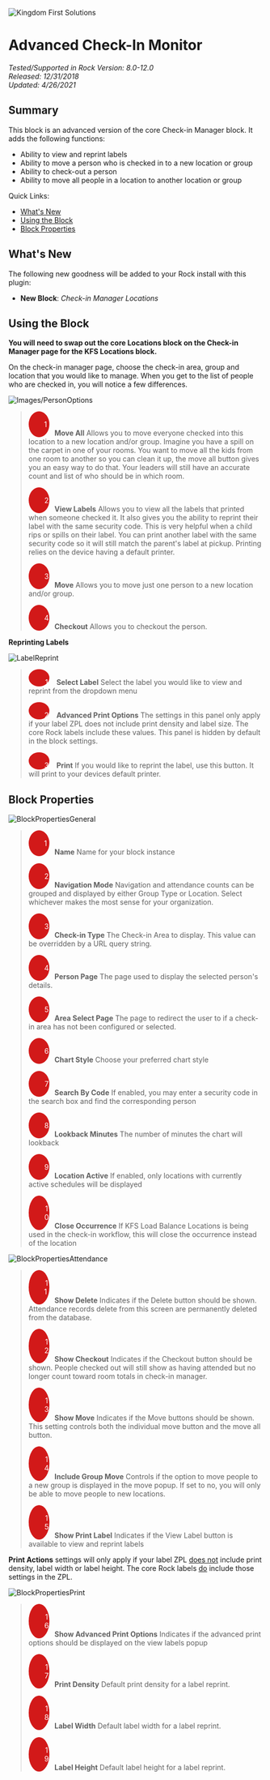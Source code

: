 ![Kingdom First Solutions](https://user-images.githubusercontent.com/81330042/115041371-09b4e600-9e98-11eb-90bf-c119cc4d5a18.png)


# Advanced Check-In Monitor
_Tested/Supported in Rock Version:  8.0-12.0_    
_Released:  12/31/2018_   
_Updated:  4/26/2021_   

## Summary

This block is an advanced version of the core Check-in Manager block. It adds the following functions:

- Ability to view and reprint labels
- Ability to move a person who is checked in to a new location or group
- Ability to check-out a person
- Ability to move all people in a location to another location or group



Quick Links:

- [What's New](#whats-new)
- [Using the Block](#using-the-block)
- [Block Properties](#block-properties)


## What's New

The following new goodness will be added to your Rock install with this plugin:

- **New Block**: *Check-in Manager Locations*



## Using the Block

**You will need to swap out the core Locations block on the Check-in Manager page for the KFS Locations block.**

On the check-in manager page, choose the check-in area, group and location that you would like to manage. When you get to the list of people who are checked in, you will notice a few differences. 



![Images/PersonOptions](https://user-images.githubusercontent.com/81330042/115042860-7a103700-9e99-11eb-8105-48df431b7246.png)


> <span style="padding-left: 30px; margin-right: 10px; width: .8em;background: #d21919; border-radius: 100%; color: white; text-align: center; display: inline-block;">&nbsp;&nbsp;1&nbsp;&nbsp;</span>**Move All** Allows you to move everyone checked into this location to a new location and/or group. Imagine you have a spill on the carpet in one of your rooms. You want to move all the kids from one room to another so you can clean it up, the move all button gives you an easy way to do that. Your leaders will still have an accurate count and list of who should be in which room. 
>
> <span style="padding-left: 30px; margin-right: 10px; width: .8em;background: #d21919; border-radius: 100%; color: white; text-align: center; display: inline-block;">&nbsp;&nbsp;2&nbsp;&nbsp;</span>**View Labels** Allows you to view all the labels that printed when someone checked it. It also gives you the ability to reprint their label with the same security code. This is very helpful when a child rips or spills on their label. You can print another label with the same security code so it will still match the parent's label at pickup. Printing relies on the device having a default printer. 
>
> <span style="padding-left: 30px; margin-right: 10px; width: .8em;background: #d21919; border-radius: 100%; color: white; text-align: center; display: inline-block;">&nbsp;&nbsp;3&nbsp;&nbsp;</span>**Move** Allows you to move just one person to a new location and/or group. 
>
> <span style="padding-left: 30px; margin-right: 10px; width: .8em;background: #d21919; border-radius: 100%; color: white; text-align: center; display: inline-block;">&nbsp;&nbsp;4&nbsp;&nbsp;</span>**Checkout** Allows you to checkout the person. 



**Reprinting Labels**



![LabelReprint](https://user-images.githubusercontent.com/81330042/115043176-d410fc80-9e99-11eb-863e-eb52e64563f7.png)

> <span style="padding-left: 30px; margin-right: 10px; width: .8em;background: #d21919; border-radius: 100%; color: white; text-align: center; display: inline-block;">&nbsp;&nbsp;1</span> **Select Label** Select the label you would like to view and reprint from the dropdown menu
>
> <span style="padding-left: 30px; margin-right: 10px; width: .8em;background: #d21919; border-radius: 100%; color: white; text-align: center; display: inline-block;">&nbsp;&nbsp;2</span> **Advanced Print Options** The settings in this panel only apply if your label ZPL does not include print density and label size. The core Rock labels include these values. This panel is hidden by default in the block settings.
>
> <span style="padding-left: 30px; margin-right: 10px; width: .8em;background: #d21919; border-radius: 100%; color: white; text-align: center; display: inline-block;">&nbsp;&nbsp;3</span> **Print** If you would like to reprint the label, use this button. It will print to your devices default printer.



## Block Properties

![BlockPropertiesGeneral](https://user-images.githubusercontent.com/81330042/115043300-fc98f680-9e99-11eb-98d5-e98bd757d51e.png)

> <span style="padding-left: 30px; margin-right: 10px; width: .8em;background: #d21919; border-radius: 100%; color: white; text-align: center; display: inline-block;">&nbsp;&nbsp;1&nbsp;&nbsp;</span>**Name** Name for your block instance
>
> <span style="padding-left: 30px; margin-right: 10px; width: .8em;background: #d21919; border-radius: 100%; color: white; text-align: center; display: inline-block;">&nbsp;&nbsp;2&nbsp;&nbsp;</span>**Navigation Mode** Navigation and attendance counts can be grouped and displayed by either Group Type or Location. Select whichever makes the most sense for your organization.
>
> <span style="padding-left: 30px; margin-right: 10px; width: .8em;background: #d21919; border-radius: 100%; color: white; text-align: center; display: inline-block;">&nbsp;&nbsp;3&nbsp;&nbsp;</span>**Check-in Type** The Check-in Area to display. This value can be overridden by a URL query string.
>
> <span style="padding-left: 30px; margin-right: 10px; width: .8em;background: #d21919; border-radius: 100%; color: white; text-align: center; display: inline-block;">&nbsp;&nbsp;4&nbsp;&nbsp;</span>**Person Page** The page used to display the selected person's details.
>
> <span style="padding-left: 30px; margin-right: 10px; width: .8em;background: #d21919; border-radius: 100%; color: white; text-align: center; display: inline-block;">&nbsp;&nbsp;5&nbsp;&nbsp;</span>**Area Select Page** The page to redirect the user to if a check-in area has not been configured or selected.
>
> <span style="padding-left: 30px; margin-right: 10px; width: .8em;background: #d21919; border-radius: 100%; color: white; text-align: center; display: inline-block;">&nbsp;&nbsp;6&nbsp;&nbsp;</span>**Chart Style** Choose your preferred chart style
>
> <span style="padding-left: 30px; margin-right: 10px; width: .8em;background: #d21919; border-radius: 100%; color: white; text-align: center; display: inline-block;">&nbsp;&nbsp;7&nbsp;&nbsp;</span>**Search By Code** If enabled, you may enter a security code in the search box and find the corresponding person
>
> <span style="padding-left: 30px; margin-right: 10px; width: .8em;background: #d21919; border-radius: 100%; color: white; text-align: center; display: inline-block;">&nbsp;&nbsp;8&nbsp;&nbsp;</span>**Lookback Minutes** The number of minutes the chart will lookback
>
> <span style="padding-left: 30px; margin-right: 10px; width: .8em;background: #d21919; border-radius: 100%; color: white; text-align: center; display: inline-block;">&nbsp;&nbsp;9&nbsp;&nbsp;</span>**Location Active** If enabled, only locations with currently active schedules will be displayed
>
> <span style="padding-left: 30px; margin-right: 10px; width: .8em;background: #d21919; border-radius: 100%; color: white; text-align: center; display: inline-block;">&nbsp;&nbsp;10&nbsp;&nbsp;</span>**Close Occurrence** If KFS Load Balance Locations is being used in the check-in workflow, this will close the occurrence instead of the location



![BlockPropertiesAttendance](https://user-images.githubusercontent.com/81330042/115043390-15091100-9e9a-11eb-832d-ed4034639765.png)


> <span style="padding-left: 30px; margin-right: 10px; width: .8em;background: #d21919; border-radius: 100%; color: white; text-align: center; display: inline-block;">&nbsp;&nbsp;11&nbsp;&nbsp;</span>**Show Delete** Indicates if the Delete button should be shown. Attendance records delete from this screen are permanently deleted from the database.
>
> <span style="padding-left: 30px; margin-right: 10px; width: .8em;background: #d21919; border-radius: 100%; color: white; text-align: center; display: inline-block;">&nbsp;&nbsp;12&nbsp;&nbsp;</span>**Show Checkout** Indicates if the Checkout button should be shown. People checked out will still show as having attended but no longer count toward room totals in check-in manager.
>
> <span style="padding-left: 30px; margin-right: 10px; width: .8em;background: #d21919; border-radius: 100%; color: white; text-align: center; display: inline-block;">&nbsp;&nbsp;13&nbsp;&nbsp;</span>**Show Move** Indicates if the Move buttons should be shown. This setting controls both the individual move button and the move all button.
>
> <span style="padding-left: 30px; margin-right: 10px; width: .8em;background: #d21919; border-radius: 100%; color: white; text-align: center; display: inline-block;">&nbsp;&nbsp;14&nbsp;&nbsp;</span>**Include Group Move** Controls if the option to move people to a new group is displayed in the move popup. If set to no, you will only be able to move people to new locations.
>
> <span style="padding-left: 30px; margin-right: 10px; width: .8em;background: #d21919; border-radius: 100%; color: white; text-align: center; display: inline-block;">&nbsp;&nbsp;15&nbsp;&nbsp;</span>**Show Print Label** Indicates if the View Label button is available to view and reprint labels



**Print Actions** settings will only apply if your label ZPL <u>does not</u> include print density, label width or label height. The core Rock labels <u>do</u> include those settings in the ZPL.

![BlockPropertiesPrint](https://user-images.githubusercontent.com/81330042/115043507-2fdb8580-9e9a-11eb-9199-001c2a5a25a8.png)

> <span style="padding-left: 30px; margin-right: 10px; width: .8em;background: #d21919; border-radius: 100%; color: white; text-align: center; display: inline-block;">&nbsp;&nbsp;16&nbsp;&nbsp;</span>**Show Advanced Print Options** Indicates if the advanced print options should be displayed on the view labels popup
>
> <span style="padding-left: 30px; margin-right: 10px; width: .8em;background: #d21919; border-radius: 100%; color: white; text-align: center; display: inline-block;">&nbsp;&nbsp;17&nbsp;&nbsp;</span>**Print Density** Default print density for a label reprint.
>
> <span style="padding-left: 30px; margin-right: 10px; width: .8em;background: #d21919; border-radius: 100%; color: white; text-align: center; display: inline-block;">&nbsp;&nbsp;18&nbsp;&nbsp;</span>**Label Width** Default label width for a label reprint. 
>
> <span style="padding-left: 30px; margin-right: 10px; width: .8em;background: #d21919; border-radius: 100%; color: white; text-align: center; display: inline-block;">&nbsp;&nbsp;19&nbsp;&nbsp;</span>**Label Height** Default label height for a label reprint. 

